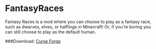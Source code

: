 # FantasyRaces
Fantasy Races is a mod where you can choose to play as a fantasy race, such as dwarves, elves, or halflings in Minecraft! Or, if you're boring you can still choose to play as the default human.

###Download: [Curse Forge](https://www.curseforge.com/minecraft/mc-mods/playable-fantasy-races)
